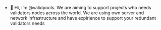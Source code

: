 - 👋 Hi, I’m @validpools. We are aiming to support projects who needs validators nodes across the world. We are using own server and network infrastructure and have expirience to support your redundant validators needs
